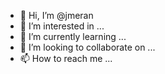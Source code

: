 - 👋 Hi, I’m @jmeran
- 👀 I’m interested in ...
- 🌱 I’m currently learning ...
- 💞️ I’m looking to collaborate on ...
- 📫 How to reach me ...

<!---
jmeran/jmeran is a ✨ special ✨ repository because its `README.md` (this file) appears on your GitHub profile.
You can click the Preview link to take a look at your changes.
--->
